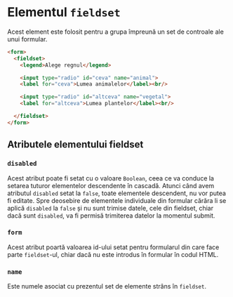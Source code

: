 # Elementul `fieldset`

Acest element este folosit pentru a grupa împreună un set de controale ale unui formular.

```html
<form>
  <fieldset>
    <legend>Alege regnul</legend>

    <input type="radio" id="ceva" name="animal">
    <label for="ceva">Lumea animalelor</label><br/>

    <input type="radio" id="altceva" name="vegetal">
    <label for="altceva">Lumea plantelor</label><br/>

  </fieldset>
</form>
```

## Atributele elementului fieldset

### `disabled`

Acest atribut poate fi setat cu o valoare `Boolean`, ceea ce va conduce la setarea tuturor elementelor descendente în cascadă.
Atunci când avem atributul `disabled` setat la `false`, toate elementele descendent, nu vor putea fi editate. Spre deosebire de elementele individuale din formular cărăra li se aplică `disabled` la `false` și nu sunt trimise datele, cele din fieldset, chiar dacă sunt `disabled`, va fi permisă trimiterea datelor la momentul submit.

### `form`

Acest atribut poartă valoarea id-ului setat pentru formularul din care face parte `fieldset`-ul, chiar dacă nu este introdus în formular în codul HTML.

### `name`

Este numele asociat cu prezentul set de elemente strâns în `fieldset`.
